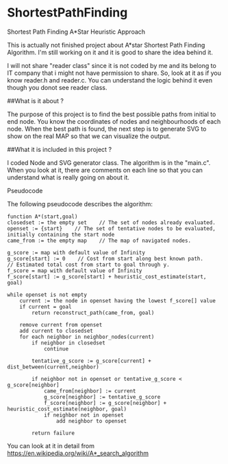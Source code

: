 # ShortestPathFinding
Shortest Path Finding A*Star Heuristic Approach

This is actually not finished project about A*star Shortest Path Finding Algorithm. I'm still working on it and it is good to share the idea behind it.


I will not share "reader class" since it is not coded by me and its belong to IT company that i might not have permission to share. So, look at it as if you know reader.h and reader.c. You can understand the logic behind it even though you donot see reader class.


##What is it about ? 

The purpose of this project is to find the best possible paths from initial to end node. You know the coordinates of nodes and neighbourhoods of each node. When the best path is found, the next step is to generate SVG to show on the real MAP so that we can visualize the output.


##What it is included in this project ? 

I coded Node and SVG generator class. The algorithm is in the "main.c". When you look at it, there are comments on each line so that you can understand what is really going on about it.


Pseudocode

The following pseudocode describes the algorithm:

    function A*(start,goal)
    closedset := the empty set    // The set of nodes already evaluated.
    openset := {start}    // The set of tentative nodes to be evaluated, initially containing the start node
    came_from := the empty map    // The map of navigated nodes.
 
    g_score := map with default value of Infinity
    g_score[start] := 0    // Cost from start along best known path.
    // Estimated total cost from start to goal through y.
    f_score = map with default value of Infinity
    f_score[start] := g_score[start] + heuristic_cost_estimate(start, goal)
     
    while openset is not empty
        current := the node in openset having the lowest f_score[] value
        if current = goal
            return reconstruct_path(came_from, goal)
         
        remove current from openset
        add current to closedset
        for each neighbor in neighbor_nodes(current)
            if neighbor in closedset
                continue
 
            tentative_g_score := g_score[current] + dist_between(current,neighbor)

            if neighbor not in openset or tentative_g_score < g_score[neighbor] 
                came_from[neighbor] := current
                g_score[neighbor] := tentative_g_score
                f_score[neighbor] := g_score[neighbor] + heuristic_cost_estimate(neighbor, goal)
                if neighbor not in openset
                    add neighbor to openset
 
            return failure
            
          
        


You can look at it in detail from https://en.wikipedia.org/wiki/A*_search_algorithm
